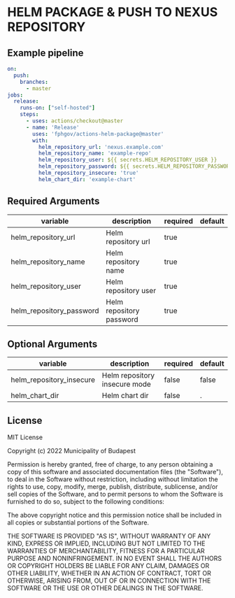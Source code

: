 # HELM PACKAGE & PUSH TO NEXUS REPOSITORY

## Example pipeline
```yaml
on:
  push:
    branches:
      - master
jobs:
  release:
    runs-on: ["self-hosted"]
    steps:
      - uses: actions/checkout@master
      - name: 'Release'
        uses: 'fphgov/actions-helm-package@master'
        with:
          helm_repository_url: 'nexus.example.com'
          helm_repository_name: 'example-repo'
          helm_repository_user: ${{ secrets.HELM_REPOSITORY_USER }}
          helm_repository_password: ${{ secrets.HELM_REPOSITORY_PASSWORD }}
          helm_repository_insecure: 'true'
          helm_chart_dir: 'example-chart'
```

## Required Arguments

| variable                 | description              | required | default                     |
|--------------------------|--------------------------|----------|-----------------------------|
| helm_repository_url      | Helm repository url      | true     |                             |
| helm_repository_name     | Helm repository name     | true     |                             |
| helm_repository_user     | Helm repository user     | true     |                             |
| helm_repository_password | Helm repository password | true     |                             |

## Optional Arguments

| variable                   | description                   | required | default |
|----------------------------|-------------------------------|----------|---------|
| helm_repository_insecure   | Helm repository insecure mode | false    | false   |
| helm_chart_dir             | Helm chart dir                | false    | .       |

## License

MIT License

Copyright (c) 2022 Municipality of Budapest

Permission is hereby granted, free of charge, to any person obtaining a copy
of this software and associated documentation files (the "Software"), to deal
in the Software without restriction, including without limitation the rights
to use, copy, modify, merge, publish, distribute, sublicense, and/or sell
copies of the Software, and to permit persons to whom the Software is
furnished to do so, subject to the following conditions:

The above copyright notice and this permission notice shall be included in all
copies or substantial portions of the Software.

THE SOFTWARE IS PROVIDED "AS IS", WITHOUT WARRANTY OF ANY KIND, EXPRESS OR
IMPLIED, INCLUDING BUT NOT LIMITED TO THE WARRANTIES OF MERCHANTABILITY,
FITNESS FOR A PARTICULAR PURPOSE AND NONINFRINGEMENT. IN NO EVENT SHALL THE
AUTHORS OR COPYRIGHT HOLDERS BE LIABLE FOR ANY CLAIM, DAMAGES OR OTHER
LIABILITY, WHETHER IN AN ACTION OF CONTRACT, TORT OR OTHERWISE, ARISING FROM,
OUT OF OR IN CONNECTION WITH THE SOFTWARE OR THE USE OR OTHER DEALINGS IN THE
SOFTWARE.